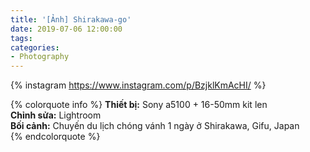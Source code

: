 ```yaml
---
title: '[Ảnh] Shirakawa-go'
date: 2019-07-06 12:00:00
tags:
categories:
- Photography
---
```


{% instagram https://www.instagram.com/p/BzjklKmAcHI/ %}

{% colorquote info %}
<b>Thiết bị:</b> Sony a5100 + 16-50mm kit len<br/>
<b>Chỉnh sửa:</b> Lightroom<br/>
<b>Bối cảnh:</b> Chuyến du lịch chóng vánh 1 ngày ở Shirakawa, Gifu, Japan<br/>
{% endcolorquote %}